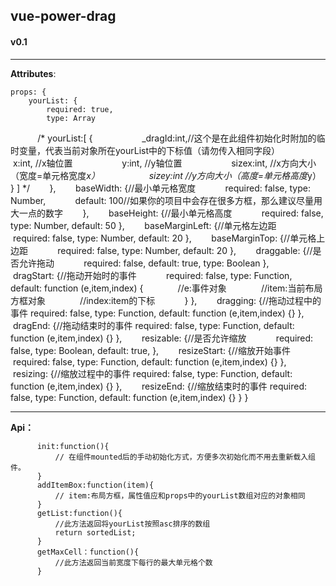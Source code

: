 ## vue-power-drag
#### v0.1
---

<b>Attributes</b>:

    props: {
        yourList: {
            required: true,
            type: Array
            
            /*
            yourList:[
                {
                    _dragId:int,//这个是在此组件初始化时附加的临时变量，代表当前对象所在yourList中的下标值（请勿传入相同字段）
                    x:int, //x轴位置
                    y:int, //y轴位置
                    sizex:int, //x方向大小（宽度=单元格宽度*x）
                    sizey:int //y方向大小（高度=单元格高度*y）
                }
            ]
            */
        },
        baseWidth: {//最小单元格宽度
            required: false,
            type: Number,
            default: 100//如果你的项目中会存在很多方框，那么建议尽量用大一点的数字
        },
        baseHeight: {//最小单元格高度
            required: false,
            type: Number,
            default: 50
        },
        baseMarginLeft: {//单元格左边距
            required: false,
            type: Number,
            default: 20
        },
        baseMarginTop: {//单元格上边距
            required: false,
            type: Number,
            default: 20
        },
        draggable: {//是否允许拖动
            required: false,
            default: true,
            type: Boolean
        },
        dragStart: {//拖动开始时的事件
            required: false,
            type: Function,
            default: function (e,item,index) {
              //e:事件对象
              //item:当前布局方框对象
              //index:item的下标
            }
        },
        dragging: {//拖动过程中的事件
            required: false,
            type: Function,
            default: function (e,item,index) {}
        },
        dragEnd: {//拖动结束时的事件
            required: false,
            type: Function,
            default: function (e,item,index) {}
        },
        resizable: {//是否允许缩放
            required: false,
            type: Boolean,
            default: true,
        },
        resizeStart: {//缩放开始事件
            required: false,
            type: Function,
            default: function (e,item,index) {}
        },
        resizing: {//缩放过程中的事件
            required: false,
            type: Function,
            default: function (e,item,index) {}
        },
        resizeEnd: {//缩放结束时的事件
            required: false,
            type: Function,
            default: function (e,item,index) {}
        }
    }

-----

<b>Api：</b>
        
          init:function(){
              // 在组件mounted后的手动初始化方式，方便多次初始化而不用去重新载入组件。
          } 
          addItemBox:function(item){
              // item:布局方框，属性值应和props中的yourList数组对应的对象相同
          }
          getList:function(){
              //此方法返回将yourList按照asc排序的数组
              return sortedList; 
          }
          getMaxCell：function(){
              //此方法返回当前宽度下每行的最大单元格个数
          }

